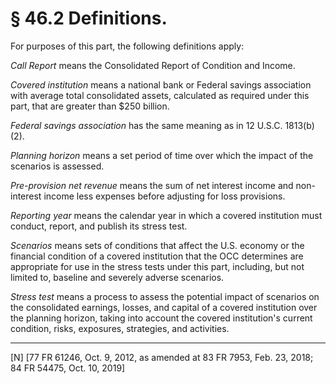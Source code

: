 # § 46.2   Definitions.

For purposes of this part, the following definitions apply:


*Call Report* means the Consolidated Report of Condition and Income.


*Covered institution* means a national bank or Federal savings association with average total consolidated assets, calculated as required under this part, that are greater than $250 billion.


*Federal savings association* has the same meaning as in 12 U.S.C. 1813(b)(2).


*Planning horizon* means a set period of time over which the impact of the scenarios is assessed.


*Pre-provision net revenue* means the sum of net interest income and non-interest income less expenses before adjusting for loss provisions.


*Reporting year* means the calendar year in which a covered institution must conduct, report, and publish its stress test.


*Scenarios* means sets of conditions that affect the U.S. economy or the financial condition of a covered institution that the OCC determines are appropriate for use in the stress tests under this part, including, but not limited to, baseline and severely adverse scenarios.


*Stress test* means a process to assess the potential impact of scenarios on the consolidated earnings, losses, and capital of a covered institution over the planning horizon, taking into account the covered institution's current condition, risks, exposures, strategies, and activities.



---

[N] [77 FR 61246, Oct. 9, 2012, as amended at 83 FR 7953, Feb. 23, 2018; 84 FR 54475, Oct. 10, 2019]




